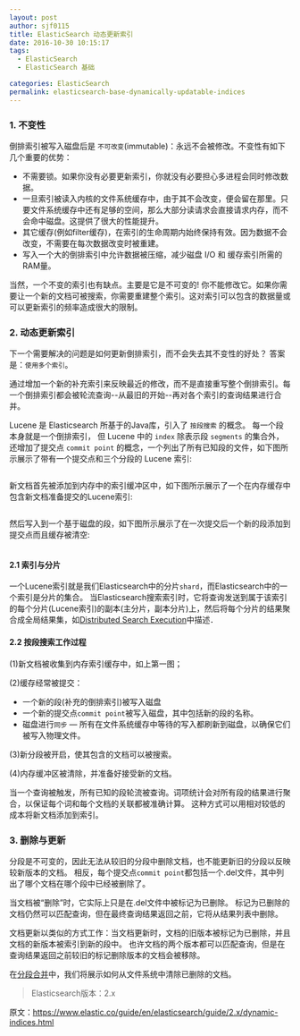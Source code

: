 ```yaml
---
layout: post
author: sjf0115
title: ElasticSearch 动态更新索引
date: 2016-10-30 10:15:17
tags:
  - ElasticSearch
  - ElasticSearch 基础

categories: ElasticSearch
permalink: elasticsearch-base-dynamically-updatable-indices
---
```


### 1. 不变性

倒排索引被写入磁盘后是 `不可改变`(immutable)：永远不会被修改。不变性有如下几个重要的优势：
- 不需要锁。如果你没有必要更新索引，你就没有必要担心多进程会同时修改数据。
- 一旦索引被读入内核的文件系统缓存中，由于其不会改变，便会留在那里。只要文件系统缓存中还有足够的空间，那么大部分读请求会直接请求内存，而不会命中磁盘。这提供了很大的性能提升。
- 其它缓存(例如filter缓存)，在索引的生命周期内始终保持有效。因为数据不会改变，不需要在每次数据改变时被重建。
- 写入一个大的倒排索引中允许数据被压缩，减少磁盘 I/O 和 缓存索引所需的RAM量。

当然，一个不变的索引也有缺点。主要是它是不可变的! 你不能修改它。如果你需要让一个新的文档可被搜索，你需要重建整个索引。这对索引可以包含的数据量或可以更新索引的频率造成很大的限制。

### 2. 动态更新索引

下一个需要解决的问题是如何更新倒排索引，而不会失去其不变性的好处？ 答案是：`使用多个索引`。

通过增加一个新的补充索引来反映最近的修改，而不是直接重写整个倒排索引。每一个倒排索引都会被轮流查询--从最旧的开始--再对各个索引的查询结果进行合并。

Lucene 是 Elasticsearch 所基于的Java库，引入了 `按段搜索` 的概念。 每一个段本身就是一个倒排索引， 但 Lucene 中的 `index` 除表示段 `segments` 的集合外，还增加了提交点 `commit point` 的概念，一个列出了所有已知段的文件，如下图所示展示了带有一个提交点和三个分段的 Lucene 索引:

![]()

新文档首先被添加到内存中的索引缓冲区中，如下图所示展示了一个在内存缓存中包含新文档准备提交的Lucene索引:

![]()

然后写入到一个基于磁盘的段，如下图所示展示了在一次提交后一个新的段添加到提交点而且缓存被清空:

![]()

#### 2.1 索引与分片

一个Lucene索引就是我们Elasticsearch中的分片`shard`，而Elasticsearch中的一个索引是分片的集合。 当Elasticsearch搜索索引时，它将查询发送到属于该索引的每个分片(Lucene索引)的副本(主分片，副本分片)上，然后将每个分片的结果聚合成全局结果集，如[Distributed Search Execution](https://www.elastic.co/guide/en/elasticsearch/guide/current/distributed-search.html)中描述．

#### 2.2 按段搜索工作过程

(1)新文档被收集到内存索引缓存中，如上第一图；

(2)缓存经常被提交：
- 一个新的段(补充的倒排索引)被写入磁盘
- 一个新的提交点`commit point`被写入磁盘，其中包括新的段的名称。
- 磁盘进行`同步` — 所有在文件系统缓存中等待的写入都刷新到磁盘，以确保它们被写入物理文件。

(3)新分段被开启，使其包含的文档可以被搜索。

(4)内存缓冲区被清除，并准备好接受新的文档。

当一个查询被触发，所有已知的段轮流被查询。词项统计会对所有段的结果进行聚合，以保证每个词和每个文档的关联都被准确计算。 这种方式可以用相对较低的成本将新文档添加到索引。

### 3. 删除与更新

分段是不可变的，因此无法从较旧的分段中删除文档，也不能更新旧的分段以反映较新版本的文档。 相反，每个提交点`commit point`都包括一个.del文件，其中列出了哪个文档在哪个段中已经被删除了。

当文档被“删除”时，它实际上只是在.del文件中被标记为已删除。 标记为已删除的文档仍然可以匹配查询，但在最终查询结果返回之前，它将从结果列表中删除。

文档更新以类似的方式工作：当文档更新时，文档的旧版本被标记为已删除，并且文档的新版本被索引到新的段中。 也许文档的两个版本都可以匹配查询，但是在查询结果返回之前较旧的标记删除版本的文档会被移除。

在[分段合并](https://www.elastic.co/guide/en/elasticsearch/guide/current/merge-process.html)中，我们将展示如何从文件系统中清除已删除的文档。

> Elasticsearch版本：2.x

原文：https://www.elastic.co/guide/en/elasticsearch/guide/2.x/dynamic-indices.html

